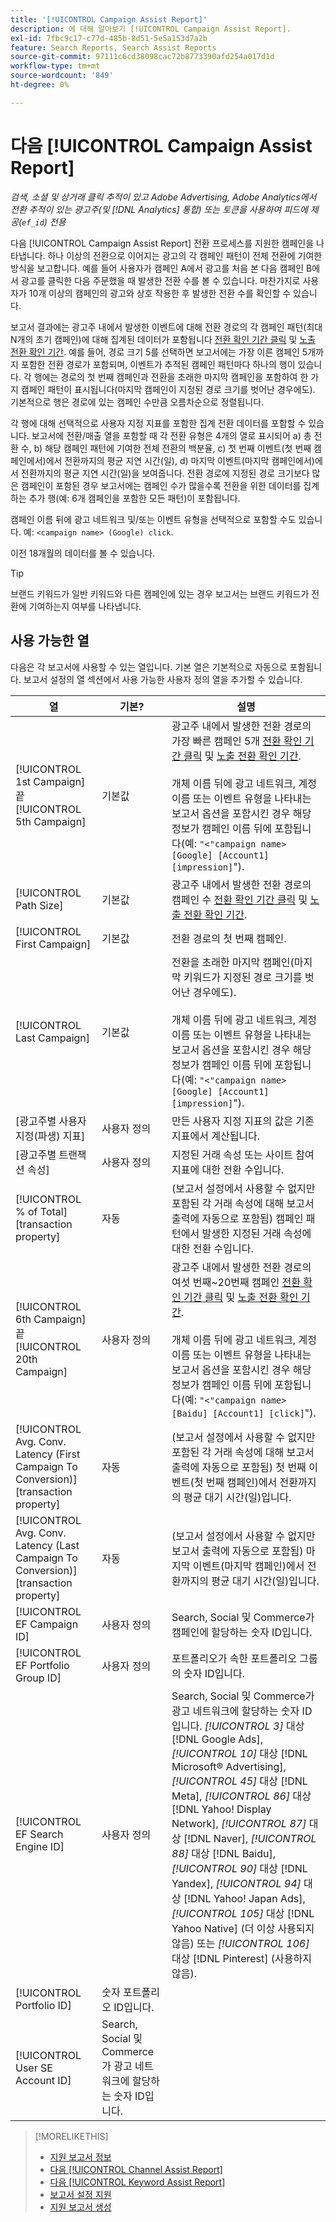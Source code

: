 ```yaml
---
title: '[!UICONTROL Campaign Assist Report]'
description: 에 대해 알아보기 [!UICONTROL Campaign Assist Report].
exl-id: 7fbc9c17-c77d-485b-8d51-5e5a153d7a2b
feature: Search Reports, Search Assist Reports
source-git-commit: 97111c6cd38098cac72b8773390afd254a017d1d
workflow-type: tm+mt
source-wordcount: '849'
ht-degree: 0%

---
```


# 다음 [!UICONTROL Campaign Assist Report]

*검색, 소셜 및 상거래 클릭 추적이 있고 Adobe Advertising, Adobe Analytics에서 전환 추적이 있는 광고주(및 [!DNL Analytics] 통합) 또는 토큰을 사용하여 피드에 제공(`ef_id`) 전용*

다음 [!UICONTROL Campaign Assist Report] 전환 프로세스를 지원한 캠페인을 나타냅니다. 하나 이상의 전환으로 이어지는 광고의 각 캠페인 패턴이 전체 전환에 기여한 방식을 보고합니다. 예를 들어 사용자가 캠페인 A에서 광고를 처음 본 다음 캠페인 B에서 광고를 클릭한 다음 주문했을 때 발생한 전환 수를 볼 수 있습니다. 마찬가지로 사용자가 10개 이상의 캠페인의 광고와 상호 작용한 후 발생한 전환 수를 확인할 수 있습니다.

보고서 결과에는 광고주 내에서 발생한 이벤트에 대해 전환 경로의 각 캠페인 패턴(최대 N개의 초기 캠페인)에 대해 집계된 데이터가 포함됩니다 [전환 확인 기간 클릭](/help/search-social-commerce/glossary.md#c-d) 및 [노출 전환 확인 기간](/help/search-social-commerce/glossary.md#i-j). 예를 들어, 경로 크기 5를 선택하면 보고서에는 가장 이른 캠페인 5개까지 포함한 전환 경로가 포함되며, 이벤트가 추적된 캠페인 패턴마다 하나의 행이 있습니다. 각 행에는 경로의 첫 번째 캠페인과 전환을 초래한 마지막 캠페인을 포함하여 한 가지 캠페인 패턴이 표시됩니다(마지막 캠페인이 지정된 경로 크기를 벗어난 경우에도). 기본적으로 행은 경로에 있는 캠페인 수만큼 오름차순으로 정렬됩니다.

각 행에 대해 선택적으로 사용자 지정 지표를 포함한 집계 전환 데이터를 포함할 수 있습니다. 보고서에 전환/매출 열을 포함할 때 각 전환 유형은 4개의 열로 표시되어 a) 총 전환 수, b) 해당 캠페인 패턴에 기여한 전체 전환의 백분율, c) 첫 번째 이벤트(첫 번째 캠페인에서)에서 전환까지의 평균 지연 시간(일), d) 마지막 이벤트(마지막 캠페인에서)에서 전환까지의 평균 지연 시간(일)을 보여줍니다. 전환 경로에 지정된 경로 크기보다 많은 캠페인이 포함된 경우 보고서에는 캠페인 수가 많을수록 전환을 위한 데이터를 집계하는 추가 행(예: 6개 캠페인을 포함한 모든 패턴)이 포함됩니다.

캠페인 이름 뒤에 광고 네트워크 및/또는 이벤트 유형을 선택적으로 포함할 수도 있습니다. 예: `<campaign name> (Google) click`.

이전 18개월의 데이터를 볼 수 있습니다.

>[!TIP]
>
>브랜드 키워드가 일반 키워드와 다른 캠페인에 있는 경우 보고서는 브랜드 키워드가 전환에 기여하는지 여부를 나타냅니다.

## 사용 가능한 열

다음은 각 보고서에 사용할 수 있는 열입니다. 기본 열은 기본적으로 자동으로 포함됩니다. 보고서 설정의 열 섹션에서 사용 가능한 사용자 정의 열을 추가할 수 있습니다.

| 열 | 기본? | 설명 |
| ---- | ---- | ---- |
| [!UICONTROL 1st Campaign] 끝 [!UICONTROL 5th Campaign] | 기본값 | 광고주 내에서 발생한 전환 경로의 가장 빠른 캠페인 5개 [전환 확인 기간 클릭](/help/search-social-commerce/glossary.md#c-d) 및 [노출 전환 확인 기간](/help/search-social-commerce/glossary.md#i-j).<br><br>개체 이름 뒤에 광고 네트워크, 계정 이름 또는 이벤트 유형을 나타내는 보고서 옵션을 포함시킨 경우 해당 정보가 캠페인 이름 뒤에 포함됩니다(예: `"<"campaign name> [Google] [Account1] [impression]`&quot;). |
| [!UICONTROL Path Size] | 기본값 | 광고주 내에서 발생한 전환 경로의 캠페인 수 [전환 확인 기간 클릭](/help/search-social-commerce/glossary.md#c-d) 및 [노출 전환 확인 기간](/help/search-social-commerce/glossary.md#i-j). |
| [!UICONTROL First Campaign] | 기본값 | 전환 경로의 첫 번째 캠페인. |
| [!UICONTROL Last Campaign] | 기본값 | 전환을 초래한 마지막 캠페인(마지막 키워드가 지정된 경로 크기를 벗어난 경우에도).<br><br>개체 이름 뒤에 광고 네트워크, 계정 이름 또는 이벤트 유형을 나타내는 보고서 옵션을 포함시킨 경우 해당 정보가 캠페인 이름 뒤에 포함됩니다(예: `"<"campaign name> [Google] [Account1] [impression]`&quot;). |
| \[광고주별 사용자 지정(파생) 지표\] | 사용자 정의 | 만든 사용자 지정 지표의 값은 기존 지표에서 계산됩니다. |
| \[광고주별 트랜잭션 속성\] | 사용자 정의 | 지정된 거래 속성 또는 사이트 참여 지표에 대한 전환 수입니다. |
| [!UICONTROL % of Total] \[transaction property\] | 자동 | (보고서 설정에서 사용할 수 없지만 포함된 각 거래 속성에 대해 보고서 출력에 자동으로 포함됨) 캠페인 패턴에서 발생한 지정된 거래 속성에 대한 전환 수입니다. |
| [!UICONTROL 6th Campaign] 끝 [!UICONTROL 20th Campaign] | 사용자 정의 | 광고주 내에서 발생한 전환 경로의 여섯 번째~20번째 캠페인 [전환 확인 기간 클릭](/help/search-social-commerce/glossary.md#c-d) 및 [노출 전환 확인 기간](/help/search-social-commerce/glossary.md#i-j).<br><br>개체 이름 뒤에 광고 네트워크, 계정 이름 또는 이벤트 유형을 나타내는 보고서 옵션을 포함시킨 경우 해당 정보가 캠페인 이름 뒤에 포함됩니다(예: `"<"campaign name> [Baidu] [Account1] [click]`&quot;). |
| [!UICONTROL Avg. Conv. Latency (First Campaign To Conversion)] \[transaction property\] | 자동 | (보고서 설정에서 사용할 수 없지만 포함된 각 거래 속성에 대해 보고서 출력에 자동으로 포함됨) 첫 번째 이벤트(첫 번째 캠페인)에서 전환까지의 평균 대기 시간(일)입니다. |
| [!UICONTROL Avg. Conv. Latency (Last Campaign To Conversion)] \[transaction property\] | 자동 | (보고서 설정에서 사용할 수 없지만 보고서 출력에 자동으로 포함됨) 마지막 이벤트(마지막 캠페인)에서 전환까지의 평균 대기 시간(일)입니다. |
| [!UICONTROL EF Campaign ID] | 사용자 정의 | Search, Social 및 Commerce가 캠페인에 할당하는 숫자 ID입니다. |
| [!UICONTROL EF Portfolio Group ID] | 사용자 정의 | 포트폴리오가 속한 포트폴리오 그룹의 숫자 ID입니다. |
| [!UICONTROL EF Search Engine ID] | 사용자 정의 | Search, Social 및 Commerce가 광고 네트워크에 할당하는 숫자 ID입니다. <i>[!UICONTROL 3]</i> 대상 [!DNL Google Ads], <i>[!UICONTROL 10]</i> 대상 [!DNL Microsoft® Advertising], <i>[!UICONTROL 45]</i> 대상 [!DNL Meta], <i>[!UICONTROL 86]</i> 대상 [!DNL Yahoo! Display Network], <i>[!UICONTROL 87]</i> 대상 [!DNL Naver], <i>[!UICONTROL 88]</i> 대상 [!DNL Baidu], <i>[!UICONTROL 90]</i> 대상 [!DNL Yandex], <i>[!UICONTROL 94]</i> 대상 [!DNL Yahoo! Japan Ads], <i>[!UICONTROL 105]</i> 대상 [!DNL Yahoo Native] (더 이상 사용되지 않음) 또는 <i>[!UICONTROL 106]</i> 대상 [!DNL Pinterest] (사용하지 않음). |
| [!UICONTROL Portfolio ID] | 숫자 포트폴리오 ID입니다. |
| [!UICONTROL User SE Account ID] | Search, Social 및 Commerce가 광고 네트워크에 할당하는 숫자 ID입니다. |

>[!MORELIKETHIS]
>
>* [지원 보고서 정보](assist-report-about.md)
>* [다음 [!UICONTROL Channel Assist Report]](channel-assist-report.md)
>* [다음 [!UICONTROL Keyword Assist Report]](keyword-assist-report.md)
>* [보고서 설정 지원](assist-report-settings.md)
>* [지원 보고서 생성](assist-report-generate.md)
